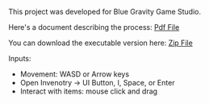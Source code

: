 This project was developed for Blue Gravity Game Studio.

Here's a document describing the process: [Pdf File](https://drive.google.com/file/d/1o9D2Qmc0v8vgetH4GCwdwZQgGAWqJ4KE/view?usp=sharing)

You can download the executable version here: [Zip File](https://drive.google.com/file/d/1FOpt4NR93oUDb_uwZ_VHjhtB0rGZMdPx/view?usp=sharing)

Inputs:

- Movement: WASD or Arrow keys
- Open Invenotry -> UI Button, I, Space, or Enter
- Interact with items: mouse click and drag
